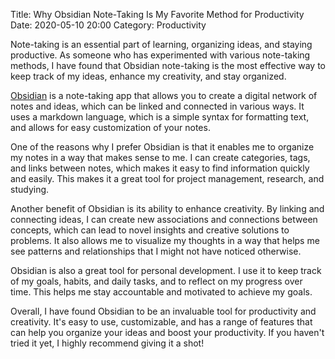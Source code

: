 Title: Why Obsidian Note-Taking Is My Favorite Method for Productivity
Date: 2020-05-10 20:00
Category: Productivity

Note-taking is an essential part of learning, organizing ideas, and staying productive. As someone who has experimented with various note-taking methods, I have found that Obsidian note-taking is the most effective way to keep track of my ideas, enhance my creativity, and stay organized.

[Obsidian](https://obsidian.md) is a note-taking app that allows you to create a digital network of notes and ideas, which can be linked and connected in various ways. It uses a markdown language, which is a simple syntax for formatting text, and allows for easy customization of your notes.

One of the reasons why I prefer Obsidian is that it enables me to organize my notes in a way that makes sense to me. I can create categories, tags, and links between notes, which makes it easy to find information quickly and easily. This makes it a great tool for project management, research, and studying.

Another benefit of Obsidian is its ability to enhance creativity. By linking and connecting ideas, I can create new associations and connections between concepts, which can lead to novel insights and creative solutions to problems. It also allows me to visualize my thoughts in a way that helps me see patterns and relationships that I might not have noticed otherwise.

Obsidian is also a great tool for personal development. I use it to keep track of my goals, habits, and daily tasks, and to reflect on my progress over time. This helps me stay accountable and motivated to achieve my goals.

Overall, I have found Obsidian to be an invaluable tool for productivity and creativity. It's easy to use, customizable, and has a range of features that can help you organize your ideas and boost your productivity. If you haven't tried it yet, I highly recommend giving it a shot!